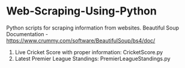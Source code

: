 # Web-Scraping-Using-Python
Python scripts for scraping information from websites.
Beautiful Soup Documentation - https://www.crummy.com/software/BeautifulSoup/bs4/doc/ 

1) Live Cricket Score with proper information: CricketScore.py
2) Latest Premier League Standings: PremierLeagueStandings.py
